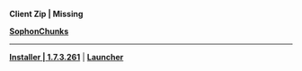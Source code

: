 **Client Zip | Missing**

**[SophonChunks](https://sg-downloader-api.hoyoverse.com/downloader/sophon_chunk/api/getBuild?branch=main&package_id=ScSYQBFhu9&password=bDL4JUHL625x&tag=5.6.0)**

---

**[Installer | 1.7.3.261](https://download-porter.hoyoverse.com/download-porter/2025/05/16/GenshinImpact_install_202504281655.exe?trace_key=GenshinImpact_install_ua_07551be791a1)** | **[Launcher](https://hyp-webstatic.hoyoverse.com/hyp-client/VYTpXlbWo8_1.7.3.261_1_1_cps_hyp_global_VYTpXlbWo8_21hoyoverse_202505081105_YXxcagMy.zip)**
